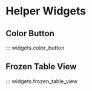 # Helper Widgets

## Color Button

::: widgets.color_button

## Frozen Table View

::: widgets.frozen_table_view
